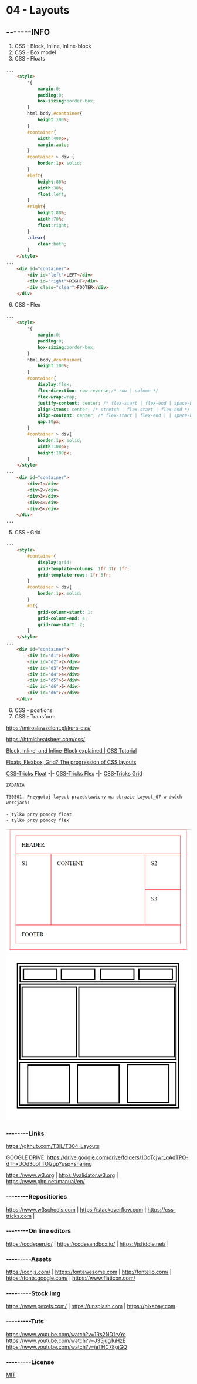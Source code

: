 # 04 - Layouts

## -------INFO

1. CSS - Block, Inline, Inline-block
2. CSS - Box model
3. CSS - Floats
```html
...
    <style>
        *{
            margin:0;
            padding:0;
            box-sizing:border-box;
        }
        html,body,#container{
            height:100%;
        }
        #container{
            width:400px;
            margin:auto;
        }
        #container > div {
            border:1px solid;
        }
        #left{
            height:80%;
            width:30%;
            float:left;
        }
        #right{
            height:80%;
            width:70%;
            float:right;
        }
        .clear{
            clear:both;
        }
    </style>
...
    <div id="container">
        <div id="left">LEFT</div>
        <div id="right">RIGHT</div>
        <div class="clear">FOOTER</div>
    </div>
```
6. CSS - Flex
```html
...
    <style>
        *{
            margin:0;
            padding:0;
            box-sizing:border-box;
        }
        html,body,#container{
            height:100%;
        }
        #container{
            display:flex;
            flex-direction: row-reverse;/* row | column */
            flex-wrap:wrap;
            justify-content: center; /* flex-start | flex-end | space-between | space-around | space-evenly */
            align-items: center; /* stretch | flex-start | flex-end */
            align-content: center; /* flex-start | flex-end | | space-between | space-around | space-evenly | stretch */
            gap:10px;
        }
        #container > div{
            border:1px solid;
            width:100px;
            height:100px;
        }
    </style>
...
    <div id="container">
        <div>1</div>
        <div>2</div>
        <div>3</div>
        <div>4</div>
        <div>5</div>
    </div>
...
```
5. CSS - Grid
```html
...
    <style>
        #container{
            display:grid;
            grid-template-columns: 1fr 3fr 1fr;
            grid-template-rows: 1fr 5fr;
        }
        #container > div{
            border:1px solid;
        }
        #d1{
            grid-column-start: 1;
            grid-column-end: 4;
            grid-row-start: 2;
        }
    </style>
...
    <div id="container">
        <div id="d1">1</div>
        <div id="d2">2</div>
        <div id="d3">3</div>
        <div id="d4">4</div>
        <div id="d5">5</div>
        <div id="d6">6</div>
        <div id="d6">7</div>
    </div>
```
6. CSS - positions
7. CSS - Transform



https://miroslawzelent.pl/kurs-css/

https://htmlcheatsheet.com/css/

[Block, Inline, and Inline-Block explained | CSS Tutorial](https://youtu.be/x_i2gga-sYg)

[Floats, Flexbox, Grid? The progression of CSS layouts](https://youtu.be/R7gqJkdc5dM)

[CSS-Tricks Float](https://css-tricks.com/almanac/properties/f/float/) -|- 
[CSS-Tricks Flex](https://css-tricks.com/snippets/css/a-guide-to-flexbox/) -|- 
[CSS-Tricks Grid](https://css-tricks.com/snippets/css/complete-guide-grid/)

```
ZADANIA

T30501. Przygotuj layout przedstawiony na obrazie Layout_07 w dwóch wersjach: 

- tylko przy pomocy float
- tylko przy pomocy flex
```
![Layout_07](/Layout_02.PNG)
![Layout_07](/Layout_07.jpg)

### --------Links
https://github.com/T3iL/T304-Layouts

GOOGLE DRIVE: https://drive.google.com/drive/folders/1OqTcjwr_qAdTPO-dThxUOd3ooTTOlzgp?usp=sharing

https://www.w3.org | https://validator.w3.org | https://www.php.net/manual/en/
### --------Repositiories
https://www.w3schools.com | https://stackoverflow.com | https://css-tricks.com |
### --------On line editors
https://codepen.io/ | https://codesandbox.io/ | https://jsfiddle.net/ |
### ---------Assets
https://cdnjs.com/ | https://fontawesome.com | http://fontello.com/ | https://fonts.google.com/ | https://www.flaticon.com/
### ---------Stock Img
https://www.pexels.com/ | https://unsplash.com | https://pixabay.com
### ---------Tuts
https://www.youtube.com/watch?v=1Rs2ND1ryYc
https://www.youtube.com/watch?v=J35jug1uHzE
https://www.youtube.com/watch?v=ieTHC78giGQ
### ---------License
[MIT](https://choosealicense.com/licenses/mit/)
